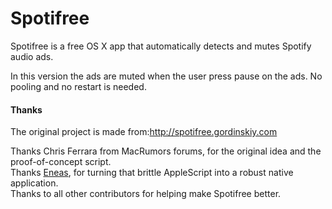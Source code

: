 # Spotifree
Spotifree is a free OS X app that automatically detects and mutes Spotify audio ads.

In this version the ads are muted when the user press pause on the ads. No pooling and no restart is needed.

#### Thanks
The original project is made from:http://spotifree.gordinskiy.com

Thanks Chris Ferrara from MacRumors forums, for the original idea and the proof-of-concept script.  
Thanks [Eneas](https://github.com/E-n-e-a-s), for turning that brittle AppleScript into a robust native application.  
Thanks to all other contributors for helping make Spotifree better.
